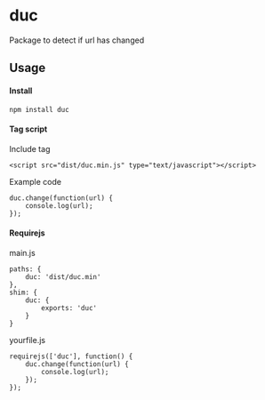 # duc
Package to detect if url has changed

## Usage

#### Install

```
npm install duc
```

#### Tag script

Include tag
```
<script src="dist/duc.min.js" type="text/javascript"></script>
```

Example code
```
duc.change(function(url) {
    console.log(url);
});
```

#### Requirejs

main.js
```
paths: {
    duc: 'dist/duc.min'
},
shim: {
    duc: {
        exports: 'duc'
    }
}
```

yourfile.js
```
requirejs(['duc'], function() {
	duc.change(function(url) {
        console.log(url);
    });
});
```